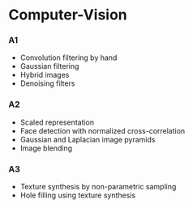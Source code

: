# Computer-Vision
### A1
- Convolution filtering by hand
- Gaussian filtering
- Hybrid images
- Denoising filters

### A2
- Scaled representation
- Face detection with normalized cross-correlation
- Gaussian and Laplacian image pyramids
- Image blending

### A3
- Texture synthesis by non-parametric sampling
- Hole filling using texture synthesis
